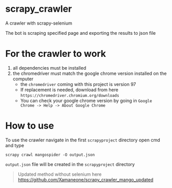 # scrapy_crawler
A crawler with scrapy-selenium

The bot is scraping specified page and exporting the results to json file

# For the crawler to work
1. all dependencies must be installed
2. the chromedriver must match the google chrome version installed on the computer
    - the `chromedriver` coming with this project is version 97
    - If replacement is needed, download from here `https://chromedriver.chromium.org/downloads`
    - You can check your google chrome version by going in `Google Chrome -> Help -> About Google Chrome`



# How to use
To use the crawler navigate in the first `scrapyproject` directory
open cmd and type
```
scrapy crawl mangospider -O output.json
```
`output.json` file will be created in the `scrapyproject` directory


>Updated method without selenium here https://github.com/Xamaneone/scrapy_crawler_mango_updated
